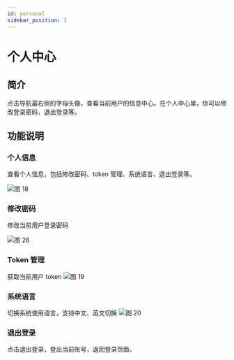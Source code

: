 ```yaml
---
id: personal
sidebar_position: 3
---
```


# 个人中心

## 简介[](#jian-jie)

点击导航最右侧的字母头像，查看当前用户的信息中心。在个人中心里，你可以修改登录密码，退出登录等。

## 功能说明[](#gong-neng-shuo-ming)

### 个人信息[](#ge-ren-xin-xi)

查看个人信息，包括修改密码、token 管理、系统语言、退出登录等。

![图 18](/img/a2df1b51b03b8fe9ef764fe62c9f47ab613dd80d4f06d89de490a1eaa071bf1d.png)

### 修改密码[](#zhang-hao-quan-xian)

修改当前用户登录密码

![图 26](/img/ecc18728f77935ad643de86aadc49c79ccf0e76e5f441d5d45bc440b97fe9245.png)

### Token 管理[](#zhang-hao-quan-xian)

获取当前用户 token
![图 19](/img/d0fc4adf0487c320c5e70da89aca122ee3cb46af793e916f94ec683e99bd707b.png)

### 系统语言[](#zhang-hao-quan-xian)

切换系统使用语言，支持中文、英文切换
![图 20](/img/992c56fcdd5a1e69344a2bbd14c3286ff8d7afb189808e8011cc9d4b699cea11.png)

### 退出登录[](#zhang-hao-quan-xian)

点击退出登录，登出当前账号，返回登录页面。
